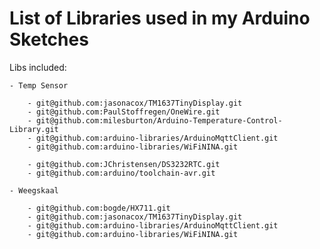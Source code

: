 # List of Libraries used in my Arduino Sketches

Libs included: 

    - Temp Sensor

        - git@github.com:jasonacox/TM1637TinyDisplay.git
        - git@github.com:PaulStoffregen/OneWire.git
        - git@github.com:milesburton/Arduino-Temperature-Control-Library.git
        - git@github.com:arduino-libraries/ArduinoMqttClient.git
        - git@github.com:arduino-libraries/WiFiNINA.git

        - git@github.com:JChristensen/DS3232RTC.git
        - git@github.com:arduino/toolchain-avr.git
        
    - Weegskaal 

        - git@github.com:bogde/HX711.git
        - git@github.com:jasonacox/TM1637TinyDisplay.git
        - git@github.com:arduino-libraries/ArduinoMqttClient.git
        - git@github.com:arduino-libraries/WiFiNINA.git
        